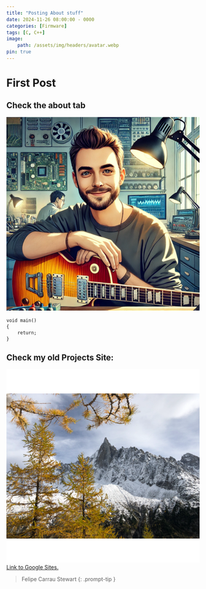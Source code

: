 ```yaml
---
title: "Posting About stuff"
date: 2024-11-26 08:00:00 - 0000
categories: [Firmware]
tags: [C, C++]
image:
    path: /assets/img/headers/avatar.webp
pin: true
---
```


# First Post 
## Check the about tab

![avatar](/assets/img/headers/avatar.webp)

```
void main()
{
    return;
}
```
## Check my old Projects Site:

![mountains](/assets/img/favicons/web-app-manifest-512x512.png)
[Link to Google Sites.](https://sites.google.com/view/carraufelipe)


> Felipe Carrau Stewart
{: .prompt-tip }

